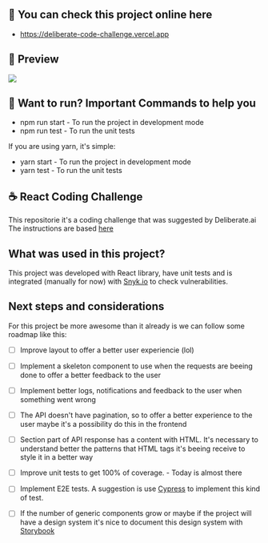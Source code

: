 ## 🥳 You can check this project online here
 * https://deliberate-code-challenge.vercel.app

## 🎉 Preview
![](/blob/homepage.png)

## 🚀 Want to run? Important Commands to help you
  * npm run start - To run the project in development mode
  * npm run test - To run the unit tests

  If you are using yarn, it's simple:
  * yarn start - To run the project in development mode
  * yarn test - To run the unit tests

## ☕ React Coding Challenge

This repositorie it's a coding challenge that was suggested by Deliberate.ai
The instructions are based [here](https://gitlab.com/join-deliberate/frontend-challenge)

## What was used in this project?

This project was developed with React library, have unit tests and is integrated (manually for now) with [Snyk.io](https://snyk.io/) to check vulnerabilities.

## Next steps and considerations

For this project be more awesome than it already is we can follow some roadmap like this:

- [ ] Improve layout to offer a better user experiencie (lol)
- [ ] Implement a skeleton component to use when the requests are beeing done to offer a better feedback to the user
- [ ] Implement better logs, notifications and feedback to the user when something went wrong
- [ ] The API doesn't have pagination, so to offer a better experience to the user maybe it's a possibility do this in the frontend
- [ ] Section part of API response has a content with HTML. It's necessary to understand better the patterns that HTML tags it's beeing receive to style it in a better way
- [ ] Improve unit tests to get 100% of coverage. - Today is almost there
- [ ] Implement E2E tests. A suggestion is use [Cypress](https://www.cypress.io/) to implement this kind of test.
- [ ] If the number of generic components grow or maybe if the project will have a design system it's nice to document this design system with [Storybook](https://storybook.js.org/)

